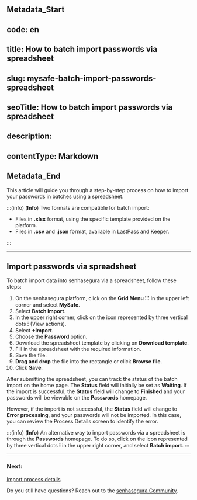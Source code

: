 ## Metadata_Start 
## code: en
## title: How to batch import passwords via spreadsheet 
## slug: mysafe-batch-import-passwords-spreadsheet 
## seoTitle: How to batch import passwords via spreadsheet 
## description:  
## contentType: Markdown 
## Metadata_End
This article will guide you through a step-by-step process on how to import your passwords in batches using a spreadsheet.

:::(info) (**Info**)
Two formats are compatible for batch import:

- Files in **.xlsx** format, using the specific template provided on the platform.
- Files in **.csv** and **.json** format, available in LastPass and Keeper.

:::

---

## Import passwords via spreadsheet

To batch import data into senhasegura via a spreadsheet, follow these steps:

1. On the senhasegura platform, click on the **Grid Menu ⁝⁝⁝** in the upper left corner and select **MySafe**.
2. Select **Batch Import**.
3. In the upper right corner, click on the icon represented by three vertical dots **⁝** (View actions).
4. Select **+Import**.
5. Choose the **Password** option.
6. Download the spreadsheet template by clicking on **Download template**.
7. Fill in the spreadsheet with the required information.
8. Save the file.
9. **Drag and drop** the file into the rectangle or click **Browse file**.
10. Click **Save**.

After submitting the spreadsheet, you can track the status of the batch import on the home page. The **Status** field will initially be set as **Waiting**. If the import is successful, the **Status** field will change to **Finished** and your passwords will be viewable on the **Passwords** homepage. 

However, if the import is not successful, the **Status** field will change to **Error processing**, and your passwords will not be imported. In this case, you can review the Process Details screen to identify the error.

:::(info) (**Info**)
An alternative way to import passwords via a spreadsheet is through the **Passwords** homepage. To do so, click on the icon represented by three vertical dots **⁝** in the upper right corner, and select **Batch import**.
:::
***
### Next:
[Import process details](/v3-32/docs/mysafe-import-process-details)

Do you still have questions? Reach out to the [senhasegura Community](https://community.senhasegura.io/).